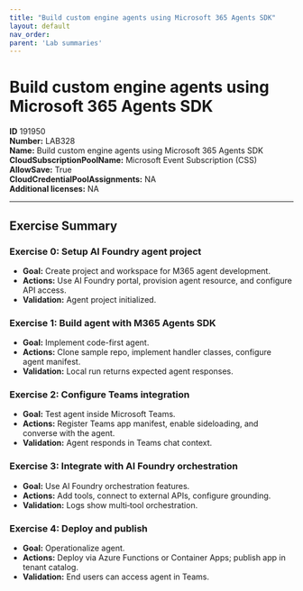 ```yaml
---
title: "Build custom engine agents using Microsoft 365 Agents SDK"
layout: default
nav_order:
parent: 'Lab summaries'
---
```


# Build custom engine agents using Microsoft 365 Agents SDK

**ID** 191950  
**Number:** LAB328  
**Name:** Build custom engine agents using Microsoft 365 Agents SDK
**CloudSubscriptionPoolName:** Microsoft Event Subscription (CSS)  
**AllowSave:** True  
**CloudCredentialPoolAssignments:** NA  
**Additional licenses:** NA  

---

## Exercise Summary
### Exercise 0: Setup AI Foundry agent project
- **Goal:** Create project and workspace for M365 agent development.  
- **Actions:** Use AI Foundry portal, provision agent resource, and configure API access.  
- **Validation:** Agent project initialized.  

### Exercise 1: Build agent with M365 Agents SDK
- **Goal:** Implement code-first agent.  
- **Actions:** Clone sample repo, implement handler classes, configure agent manifest.  
- **Validation:** Local run returns expected agent responses.  

### Exercise 2: Configure Teams integration
- **Goal:** Test agent inside Microsoft Teams.  
- **Actions:** Register Teams app manifest, enable sideloading, and converse with the agent.  
- **Validation:** Agent responds in Teams chat context.  

### Exercise 3: Integrate with AI Foundry orchestration
- **Goal:** Use AI Foundry orchestration features.  
- **Actions:** Add tools, connect to external APIs, configure grounding.  
- **Validation:** Logs show multi‑tool orchestration.  

### Exercise 4: Deploy and publish
- **Goal:** Operationalize agent.  
- **Actions:** Deploy via Azure Functions or Container Apps; publish app in tenant catalog.  
- **Validation:** End users can access agent in Teams.  
